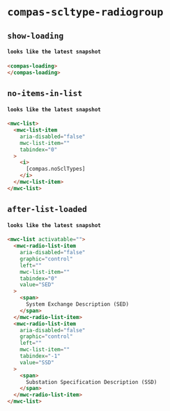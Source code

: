 # `compas-scltype-radiogroup`

## `show-loading`

####   `looks like the latest snapshot`

```html
<compas-loading>
</compas-loading>

```

## `no-items-in-list`

####   `looks like the latest snapshot`

```html
<mwc-list>
  <mwc-list-item
    aria-disabled="false"
    mwc-list-item=""
    tabindex="0"
  >
    <i>
      [compas.noSclTypes]
    </i>
  </mwc-list-item>
</mwc-list>

```

## `after-list-loaded`

####   `looks like the latest snapshot`

```html
<mwc-list activatable="">
  <mwc-radio-list-item
    aria-disabled="false"
    graphic="control"
    left=""
    mwc-list-item=""
    tabindex="0"
    value="SED"
  >
    <span>
      System Exchange Description (SED)
    </span>
  </mwc-radio-list-item>
  <mwc-radio-list-item
    aria-disabled="false"
    graphic="control"
    left=""
    mwc-list-item=""
    tabindex="-1"
    value="SSD"
  >
    <span>
      Substation Specification Description (SSD)
    </span>
  </mwc-radio-list-item>
</mwc-list>

```

